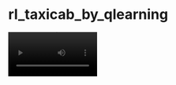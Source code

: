 # rl_taxicab_by_qlearning
<video src='https://github.com/arun477/rl_taxicab_by_qlearning/blob/main/rl_taxicab_training_demo.mp4' width=180/>
